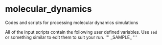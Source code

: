 # molecular_dynamics
Codes and scripts for processing molecular dynamics simulations

All of the input scripts contain the following user defined variables. Use `sed` or something similar to edit them to suit your run.
'''
\_SAMPLE\_ 
'''

